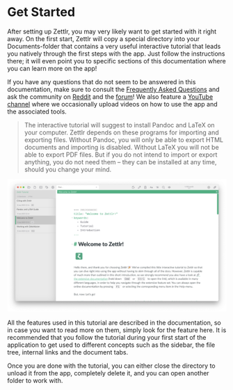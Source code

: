 # Get Started

After setting up Zettlr, you may very likely want to get started with it right away. On the first start, Zettlr will copy a special directory into your Documents-folder that contains a very useful interactive tutorial that leads you natively through the first steps with the app. Just follow the instructions there; it will even point you to specific sections of this documentation where you can learn more on the app!

If you have any questions that do not seem to be answered in this documentation, make sure to consult the [Frequently Asked Questions](faq.md) and ask the community on [Reddit](https://www.reddit.com/r/Zettlr/) and the [forum](https://forum.zettlr.com/)! We also feature a [YouTube channel](https://www.youtube.com/c/Zettlr/) where we occasionally upload videos on how to use the app and the associated tools.

> The interactive tutorial will suggest to install Pandoc and LaTeX on your computer. Zettlr depends on these programs for importing and exporting files. Without Pandoc, you will only be able to export HTML documents and importing is disabled. Without LaTeX you will not be able to export PDF files. But if you do not intend to import or export anything, you do not need them – they can be installed at any time, should you change your mind.

![An impression of the application on first start on macOS](img/first_start.png)

All the features used in this tutorial are described in the documentation, so in case you want to read more on them, simply look for the feature here. It is recommended that you follow the tutorial during your first start of the application to get used to different concepts such as the sidebar, the file tree, internal links and the document tabs.

Once you are done with the tutorial, you can either close the directory to unload it from the app, completely delete it, and you can open another folder to work with.
